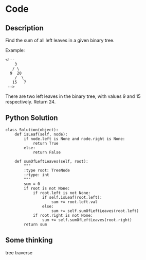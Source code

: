 # Code

## Description
Find the sum of all left leaves in a given binary tree.

Example:
```
<!--
    3
   / \
  9  20
    /  \
   15   7
 -->
```
There are two left leaves in the binary tree, with values 9 and 15 respectively. Return 24.

## Python Solution
```
class Solution(object):
    def isLeaf(self, node):
        if node.left is None and node.right is None:
            return True
        else:
            return False

    def sumOfLeftLeaves(self, root):
        """
        :type root: TreeNode
        :rtype: int
        """
        sum = 0
        if root is not None:
            if root.left is not None:
                if self.isLeaf(root.left):
                    sum += root.left.val
                else:
                    sum += self.sumOfLeftLeaves(root.left)
            if root.right is not None:
                sum += self.sumOfLeftLeaves(root.right)
        return sum

```

## Some thinking
tree traverse
